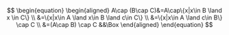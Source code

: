  $$
\begin{equation}
\begin{aligned}
A\cap (B\cap C)&=A\cap\{x|x\in B \land x \in C\} \\
&=\{x|x\in A \land x\in B \land c\in C\} \\
&=\{x|x\in A \land c\in B\} \cap C \\
&=(A\cap B) \cap C
&&\Box
\end{aligned}
\end{equation}
$$
